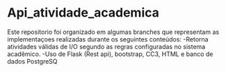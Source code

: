 # Api_atividade_academica
Este repositorio foi organizado em algumas branches que representam as implementaçoes realizadas durante os seguintes conteúdos:
-Retorna atividades válidas de I/O segundo as regras configuradas no sistema acadêmico.
-Uso de Flask (Rest api), bootstrap, CC3, HTML e banco de dados PostgreSQ
